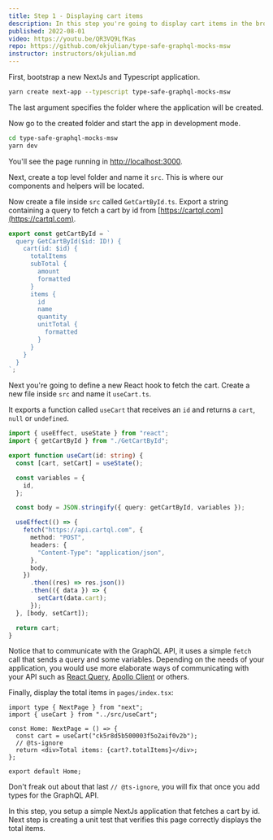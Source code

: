 ```yaml
---
title: Step 1 - Displaying cart items
description: In this step you're going to display cart items in the browser. To do this, you will setup a NextJs application and fetch cart items from a GraphQL API.
published: 2022-08-01
video: https://youtu.be/QR3VQ9LfKas
repo: https://github.com/okjulian/type-safe-graphql-mocks-msw
instructor: instructors/okjulian.md
---
```


First, bootstrap a new NextJs and Typescript application.

```bash
yarn create next-app --typescript type-safe-graphql-mocks-msw
```

The last argument specifies the folder where the application will be created.

Now go to the created folder and start the app in development mode.

```bash
cd type-safe-graphql-mocks-msw
yarn dev
```

You'll see the page running in [http://localhost:3000](http://localhost:3000).

Next, create a top level folder and name it `src`. This is where our components and helpers will be located.

Now create a file inside `src` called `GetCartById.ts`. Export a string containing a query to fetch a cart by id from [https://cartql.com](https://cartql.com).

```ts
export const getCartById = `
  query GetCartById($id: ID!) {
    cart(id: $id) {
      totalItems
      subTotal {
        amount
        formatted
      }
      items {
        id
        name
        quantity
        unitTotal {
          formatted
        }
      }
    }
  }
`;
```

Next you're going to define a new React hook to fetch the cart. Create a new file inside `src` and name it `useCart.ts`.

It exports a function called `useCart` that receives an `id` and returns a `cart`, `null` or `undefined`.

```ts
import { useEffect, useState } from "react";
import { getCartById } from "./GetCartById";

export function useCart(id: string) {
  const [cart, setCart] = useState();

  const variables = {
    id,
  };

  const body = JSON.stringify({ query: getCartById, variables });

  useEffect(() => {
    fetch("https://api.cartql.com", {
      method: "POST",
      headers: {
        "Content-Type": "application/json",
      },
      body,
    })
      .then((res) => res.json())
      .then(({ data }) => {
        setCart(data.cart);
      });
  }, [body, setCart]);

  return cart;
}
```

Notice that to communicate with the GraphQL API, it uses a simple `fetch` call that sends a query and some variables. Depending on the needs of your application, you would use more elaborate ways of communicating with your API such as [React Query](https://tanstack.com/query/v4/), [Apollo Client](https://www.apollographql.com/docs/react/) or others.

Finally, display the total items in `pages/index.tsx`:

```tsx
import type { NextPage } from "next";
import { useCart } from "../src/useCart";

const Home: NextPage = () => {
  const cart = useCart("ck5r8d5b500003f5o2aif0v2b");
  // @ts-ignore
  return <div>Total items: {cart?.totalItems}</div>;
};

export default Home;
```

Don't freak out about that last `// @ts-ignore`, you will fix that once you add types for the GraphQL API.

In this step, you setup a simple NextJs application that fetches a cart by id. Next step is creating a unit test that verifies this page correctly displays the total items.
